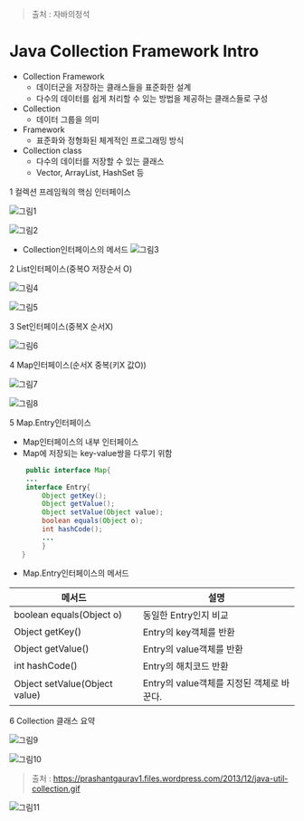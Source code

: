 > 출처 : 자바의정석


# Java Collection Framework Intro
* Collection Framework
   -  데이터군을 저장하는 클래스들을 표준화한 설계
   -  다수의 데이터를 쉽게 처리할 수 있는 방법을 제공하는 클래스들로 구성
* Collection
    -  데이터 그룹을 의미
* Framework
   - 표준화와 정형화된 체계적인 프로그래밍 방식
* Collection class
  - 다수의 데이터를 저장할 수 있는 클래스
  - Vector, ArrayList, HashSet 등

1 컬렉션 프레임웍의 핵심 인터페이스

![그림1](https://github.com/HaeSeongPark/TIL/blob/master/img/Java/JavaCollectionFramework1.png)

![그림2](https://github.com/HaeSeongPark/TIL/blob/master/img/Java/JavaCollectionFramework2.png)
* Collection인터페이스의 메서드
![그림3](https://github.com/HaeSeongPark/TIL/blob/master/img/Java/JavaCollectionFramework3.png)


2 List인터페이스(중복O 저장순서 O)

![그림4](https://github.com/HaeSeongPark/TIL/blob/master/img/Java/JavaCollectionFramework4.png)

![그림5](https://github.com/HaeSeongPark/TIL/blob/master/img/Java/JavaCollectionFramework5.png)

3 Set인터페이스(중복X 순서X)

![그림6](https://github.com/HaeSeongPark/TIL/blob/master/img/Java/JavaCollectionFramework6.png)

4 Map인터페이스(순서X 중복(키X 값O))

![그림7](https://github.com/HaeSeongPark/TIL/blob/master/img/Java/JavaCollectionFramework7.png)

![그림8](https://github.com/HaeSeongPark/TIL/blob/master/img/Java/JavaCollectionFramework8.png)

5 Map.Entry인터페이스
* Map인터페이스의 내부 인터페이스
* Map에 저장되는 key-value쌍을 다루기 위함
```java
	public interface Map{
    ...
    interface Entry{
    	Object getKey();
        Object getValue();
        Object setValue(Object value);
        boolean equals(Object o);
        int hashCode();
        ...
        }
   }
```
* Map.Entry인터페이스의 메서드

메서드	 |설명
------------ | -------------
boolean equals(Object o) | 동일한 Entry인지 비교
Object getKey() | Entry의 key객체를 반환
Object getValue() | Entry의 value객체를 반환
int hashCode() | Entry의 해치코드 반환
Object setValue(Object value)| Entry의 value객체를 지정된 객체로 바꾼다.

6 Collection 클래스 요약

![그림9](https://github.com/HaeSeongPark/TIL/blob/master/img/Java/JavaCollectionFramework9.png)

![그림10](https://github.com/HaeSeongPark/TIL/blob/master/img/Java/JavaCollectionFramework10.png)

> 출처 : https://prashantgaurav1.files.wordpress.com/2013/12/java-util-collection.gif


![그림11](https://github.com/HaeSeongPark/TIL/blob/master/img/Java/JavaCollectionFramework11.png)

